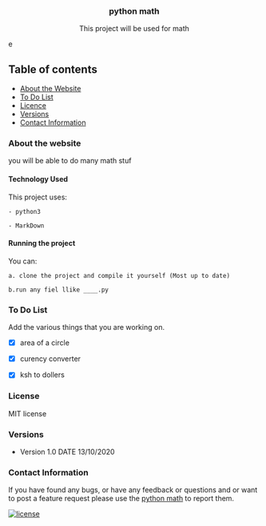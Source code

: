 <p align="center">
  <a href="https://github.com/yourUserName/YourProjectName">
  </a>
  <h3 align="center">python math</h3>

  <p align="center">
    This project will be used for math 
    </p>
</p>
e
<br>


## Table of contents
- [About the Website](#about-the-website)
- [To Do List](#to-do-list)
- [Licence](#license)
- [Versions](#versions)
- [Contact Information](#contact-information)



### About the website
you will be able to do many math stuf

#### Technology Used
This project uses:

    - python3
    
    - MarkDown

#### Running the project

You can:

    a. clone the project and compile it yourself (Most up to date)
    
    b.run any fiel llike ____.py

### To Do List

Add the various things that you are working on. 

- [x] area of a circle
- [x] curency converter
- [x] ksh to dollers






### License
MIT license

### Versions
* Version 1.0  DATE 13/10/2020



### Contact Information

If you have found any bugs, or have any feedback or questions and or want to post a feature request please use the [python math](https://github.com/mallimuondu/python-math/issues) to report them.


[![license](https://img.shields.io/github/license/mashape/apistatus.svg?style=for-the-badge)](https://github.com/tamzi/ReadMe-MasterTemplates/blob/master/LICENSE)

